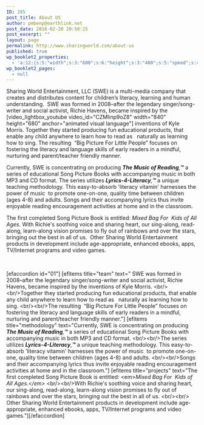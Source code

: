 ```yaml
---
ID: 285
post_title: About US
author: pmbenp@earthlink.net
post_date: 2016-02-20 20:50:25
post_excerpt: ""
layout: page
permalink: http://www.sharingworld.com/about-us
published: true
wp_booklet2_properties:
  - 'a:12:{s:5:"width";s:3:"600";s:6:"height";s:3:"400";s:5:"speed";s:4:"1000";s:5:"delay";s:4:"5000";s:9:"direction";s:3:"LTR";s:14:"arrows_enabled";b:0;s:20:"page_numbers_enabled";b:1;s:14:"cover_behavior";s:4:"open";s:7:"padding";s:2:"10";s:18:"thumbnails_enabled";b:0;s:13:"popup_enabled";s:0:"";s:5:"theme";s:7:"default";}'
wp_booklet2_pages:
  - null
---
```

Sharing World Entertainment, LLC (SWE) is a multi-media company that creates and distributes content for children’s literacy, learning and human understanding.  SWE was formed in 2008–after the legendary singer/song-writer and social activist, Richie Havens, became inspired by the [video_lightbox_youtube video_id="CZMlinp9oZ8" width="840" height="680" anchor="animated visual language"] inventions of Kyle Morris. Together they started producing fun educational products, that enable any child anywhere to learn how to read as   naturally as learning how to sing. The resulting  “Big Picture For Little People” focuses on fostering the literacy and language skills of early readers in a mindful, nurturing and parent/teacher friendly manner.

Currently, SWE is concentrating on producing <strong><em>The Music of Reading</em></strong><em>,</em><strong><em>™</em></strong> a series of educational Song Picture Books with accompanying music in both MP3 and CD format. The series utilizes <strong><em>Lyrics-4-Literacy</em></strong><em>,</em><strong><em>™</em></strong> a unique teaching methodology. This easy-to-absorb 'literacy vitamin' harnesses the power of music  to promote one-on-one, quality time between children (ages 4-8) and adults. Songs and their accompanying lyrics thus invite enjoyable reading encouragement activities at home and in the classroom.

The first completed Song Picture Book is entitled: <em>Mixed Bag For  Kids of All Ages.</em> With Richie's soothing voice and sharing heart, our sing-along, read-along, learn-along vision promises to fly out of rainbows and over the stars, bringing out the best in all of us.  Other Sharing World Entertainment products in development include age-appropriate, enhanced ebooks, apps, TV/Internet programs and video games.

&nbsp;

[efaccordion id="01"] [efitems title="team" text="<span> SWE was formed in 2008–after the legendary singer/song-writer and social activist, Richie Havens, became inspired by the inventions of Kyle Morris. &lt;br/&gt;<span>&lt;br/&gt;</span>Together they started producing fun educational products, that enable any child anywhere to learn how to read as   naturally as learning how to sing. &lt;br/&gt;<span>&lt;br/&gt;</span>The resulting  “Big Picture For Little People” focuses on fostering the literacy and language skills of early readers in a mindful, nurturing and parent/teacher friendly manner.</span>"] [efitems title="methodology" text="<span>Currently, SWE is concentrating on producing </span><strong><em>The Music of Reading</em></strong><em>,</em><strong><em>™</em></strong><span> a series of educational Song Picture Books with accompanying music in both MP3 and CD format. &lt;br/&gt;<span>&lt;br/&gt;</span>The series utilizes </span><strong><em>Lyrics-4-Literacy</em></strong><em>,</em><strong><em>™</em></strong><span> a unique teaching methodology. This easy-to-absorb 'literacy vitamin' harnesses the power of music  to promote one-on-one, quality time between children (ages 4-8) and adults. &lt;br/&gt;<span>&lt;br/&gt;</span>Songs and their accompanying lyrics thus invite enjoyable reading encouragement activities at home and in the classroom.</span>"] [efitems title="<span>projects</span>" text="<span>The first completed Song Picture Book is entitled: &lt;em&gt;</span><em>Mixed Bag For  Kids of All Ages.&lt;/em&gt;</em><span> &lt;br/&gt;<span>&lt;br/&gt;</span>With Richie's soothing voice and sharing heart, our sing-along, read-along, learn-along vision promises to fly out of rainbows and over the stars, bringing out the best in all of us. &lt;br/&gt;&lt;br/&gt; Other Sharing World Entertainment products in development include age-appropriate, enhanced ebooks, apps, TV/Internet programs and video games</span>."][/efaccordion]

&nbsp;